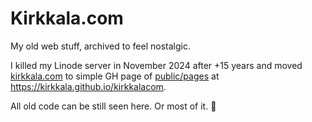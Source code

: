 # Kirkkala.com

My old web stuff, archived to feel nostalgic.

I killed my Linode server in November 2024 after +15 years and moved [kirkkala.com](http://kirkkala.com) to simple GH page of [public/pages](public/pages) at https://kirkkala.github.io/kirkkalacom.

All old code can be still seen here. Or most of it. 🥹
